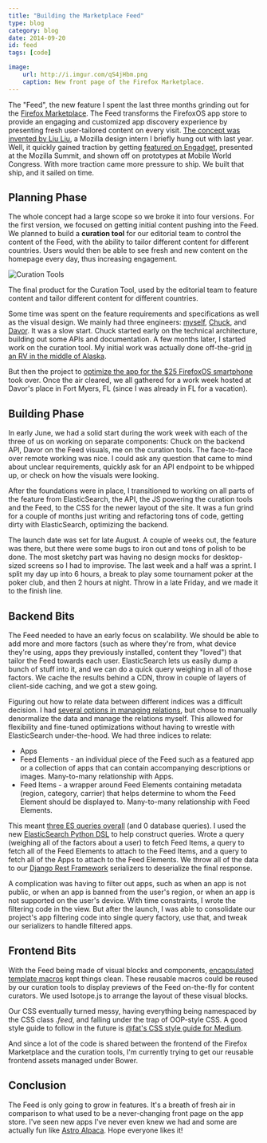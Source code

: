 ```yaml
---
title: "Building the Marketplace Feed"
type: blog
category: blog
date: 2014-09-20
id: feed
tags: [code]

image:
    url: http://i.imgur.com/qS4jHbm.png
    caption: New front page of the Firefox Marketplace.
---
```


The "Feed", the new feature I spent the last three months grinding out for the
[Firefox Marketplace](http://marketplace.firefox.com). The Feed transforms the
FirefoxOS app store to provide an engaging and customized app discovery
experience by presenting fresh user-tailored content on every visit.  [The
concept was invented by Liu Liu][feed], a Mozilla design intern I briefly hung
out with last year. Well, it quickly gained traction by getting [featured on
Engadget][engadget], presented at the Mozilla Summit, and shown off on
prototypes at Mobile World Congress. With more traction came more pressure to
ship. We built that ship, and it sailed on time.

## Planning Phase

The whole concept had a large scope so we broke it into four versions. For the
first version, we focused on getting initial content pushing into the Feed. We
planned to build a **curation tool** for our editorial team to control the
content of the Feed, with the ability to tailor different content for different
countries. Users would then be able to see fresh and new content on the
homepage every day, thus increasing engagement.

![Curation Tools](http://imgur.com/LGW9nXn.jpg)
<div class="page-caption"><span>
The final product for the Curation Tool, used by the editorial team to feature
content and tailor different content for different countries.
</span></div>

Some time was spent on the feature requirements and specifications as well as
the visual design. We mainly had three engineers: [myself][myself],
[Chuck][chuck], and [Davor][davor]. It was a slow start. Chuck started early on
the technical architecture, building out some APIs and documentation. A few
months later, I started work on the curation tool. My initial work was actually
done off-the-grid [in an RV in the middle of
Alaska](http://imgur.com/LGW9nXn.jpg).

But then the project to [optimize the app for the $25 FirefoxOS
smartphone](/blog/fxos-25-phone/) took over. Once the air cleared, we all
gathered for a work week hosted at Davor's place in Fort Myers, FL (since I was
already in FL for a vacation).

## Building Phase

In early June, we had a solid start during the work week with each of the three
of us on working on separate components: Chuck on the backend API, Davor on the
Feed visuals, me on the curation tools. The face-to-face over remote working
was nice. I could ask any question that came to mind about unclear
requirements, quickly ask for an API endpoint to be whipped up, or check on how
the visuals were looking.

After the foundations were in place, I transitioned to working on all parts of
the feature from ElasticSearch, the API, the JS powering the curation tools and
the Feed, to the CSS for the newer layout of the site. It was a fun grind for a
couple of months just writing and refactoring tons of code, getting dirty with
ElasticSearch, optimizing the backend.

The launch date was set for late August. A couple of weeks out, the feature was
there, but there were some bugs to iron out and tons of polish to be done. The
most sketchy part was having no design mocks for desktop-sized screens so I had
to improvise. The last week and a half was a sprint. I split my day up into 6
hours, a break to play some tournament poker at the poker club, and then 2
hours at night. Throw in a late Friday, and we made it to the finish line.

## Backend Bits

The Feed needed to have an early focus on scalability. We should be able to add
more and more factors (such as where they're from, what device they're using,
apps they previously installed, content they "loved") that tailor the Feed
towards each user. ElasticSearch lets us easily dump a bunch of stuff into it,
and we can do a quick query weighing in all of those factors. We cache the
results behind a CDN, throw in couple of layers of client-side caching, and we
got a stew going.

Figuring out how to relate data between different indices was a difficult
decision. I had [several options in managing relations][esrelation], but chose
to manually denormalize the data and manage the relations myself. This allowed
for flexibility and fine-tuned optimizations without having to wrestle with
ElasticSearch under-the-hood. We had three indices to relate:

- Apps
- Feed Elements - an individual piece of the Feed such as a featured app or a
collection of apps that can contain accompanying descriptions or images.
Many-to-many relationship with Apps.
- Feed Items - a wrapper around Feed Elements containing metadata (region,
category, carrier) that helps determine to whom the Feed Element should be
displayed to. Many-to-many relationship with Feed Elements.

This meant [three ES queries overall][threequery] (and 0 database queries). I
used the new [ElasticSearch Python DSL][pydsl] to help construct queries. Wrote
a query (weighing all of the factors about a user) to fetch Feed Items, a query
to fetch all of the Feed Elements to attach to the Feed Items, and a query to
fetch all of the Apps to attach to the Feed Elements. We throw all of the data
to our [Django Rest Framework][drf] serializers to deserialize the final
response.

A complication was having to filter out apps, such as when an app is not
public, or when an app is banned from the user's region, or when an app is not
supported on the user's device. With time constraints, I wrote the filtering
code in the view. But after the launch, I was able to consolidate our project's
app filtering code into single query factory, use that, and tweak our
serializers to handle filtered apps.

## Frontend Bits

With the Feed being made of visual blocks and components, [encapsulated
template macros][macros] kept things clean. These reusable macros could be
reused by our curation tools to display previews of the Feed on-the-fly for
content curators.  We used Isotope.js to arrange the layout of these visual
blocks.

Our CSS eventually turned messy, having everything being namespaced by the CSS
class *.feed*, and falling under the trap of OOP-style CSS. A good style guide
to follow in the future is [@fat's CSS style guide for Medium][medium].

And since a lot of the code is shared between the frontend of the Firefox
Marketplace and the curation tools, I'm currently trying to get our reusable
frontend assets managed under Bower.

## Conclusion

The Feed is only going to grow in features. It's a breath of fresh air in
comparison to what used to be a never-changing front page on the app store.
I've seen new apps I've never even knew we had and some are actually fun like
[Astro Alpaca](https://marketplace.firefox.com/app/astroalpaca). Hope everyone
likes it!

[feed]:https://blog.mozilla.org/ux/2013/08/firefox-marketplace-in-the-future-customized-app-store-experience/
[engadget]: http://www.engadget.com/2013/08/29/mozilla-marketplace-prototype/
[myself]: https://github.com/ngokevin
[chuck]: https://github.com/chuckharmston
[davor]: https://github.com/spasovski
[esrelation]: http://www.elasticsearch.org/blog/managing-relations-inside-elasticsearch/
[drf]: http://django-rest-framework.org/
[pydsl]: https://github.com/elasticsearch/elasticsearch-dsl-py/blob/master/docs/index.rst
[medium]: https://medium.com/@fat/mediums-css-is-actually-pretty-fucking-good-b8e2a6c78b06
[threequery]: https://github.com/mozilla/zamboni/blob/02362de3e7b5d2d5e00e40deaeff8a959be0b42e/mkt/feed/views.py#L559
[macros]: https://github.com/mozilla/fireplace/blob/05f39d1df726e46d9cb052d13502025758b2db30/src/templates/_macros/feed_item.html#L113
